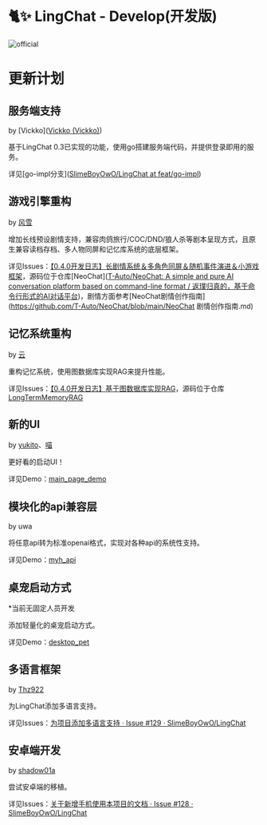 # 🐈✨ LingChat - Develop(开发版)

![official](https://github.com/user-attachments/assets/ffccbe79-87ed-4dbc-8e60-f400efbbab26)

# 更新计划

## 服务端支持

by [Vickko]([Vickko (Vickko)](https://github.com/Vickko))

基于LingChat 0.3已实现的功能，使用go搭建服务端代码，并提供登录即用的服务。

详见[go-impl分支]([SlimeBoyOwO/LingChat at feat/go-impl](https://github.com/SlimeBoyOwO/LingChat/tree/feat/go-impl))

## 游戏引擎重构

by [风雪]([T-Auto](https://github.com/T-Auto))

增加长线预设剧情支持，兼容肉鸽旅行/COC/DND/狼人杀等剧本呈现方式，且原生兼容读档存档、多人物同屏和记忆库系统的底层框架。

详见Issues：[【0.4.0开发日志】长剧情系统＆多角色同屏＆随机事件演进＆小游戏框架](https://github.com/SlimeBoyOwO/LingChat/issues/91)，源码位于仓库[NeoChat]([T-Auto/NeoChat: A simple and pure AI conversation platform based on command-line format / 返璞归真的，基于命令行形式的AI对话平台](https://github.com/T-Auto/NeoChat))，剧情方面参考[NeoChat剧情创作指南](https://github.com/T-Auto/NeoChat/blob/main/NeoChat 剧情创作指南.md)

## 记忆系统重构

by [云]([LtePrince](https://github.com/LtePrince))

重构记忆系统，使用图数据库实现RAG来提升性能。

详见Issues：[【0.4.0开发日志】基于图数据库实现RAG](https://github.com/SlimeBoyOwO/LingChat/issues/82)，源码位于仓库[LongTermMemoryRAG](https://github.com/LtePrince/LongTermMemoryRAG)

## 新的UI

by [yukito](https://github.com/yukito0209)、[喵](https://github.com/a2942)

更好看的启动UI！

详见Demo：[main_page_demo](https://github.com/SlimeBoyOwO/LingChat/tree/develop/Demo/main_page_demo)

## 模块化的api兼容层

by uwa

将任意api转为标准openai格式，实现对各种api的系统性支持。

详见Demo：[myh_api](https://github.com/SlimeBoyOwO/LingChat/tree/develop/Demo/myh_api)

## 桌宠启动方式

*当前无固定人员开发

添加轻量化的桌宠启动方式。

详见Demo：[desktop_pet](https://github.com/SlimeBoyOwO/LingChat/tree/develop/Demo/desktop_pet)

## 多语言框架

by [Thz922](https://github.com/Thz922)

为LingChat添加多语言支持。

详见Issues：[为项目添加多语言支持 · Issue #129 · SlimeBoyOwO/LingChat](https://github.com/SlimeBoyOwO/LingChat/issues/129)



## 安卓端开发

by [shadow01a](https://github.com/shadow01a)

尝试安卓端的移植。

详见Issues：[关于新增手机使用本项目的文档 · Issue #128 · SlimeBoyOwO/LingChat](https://github.com/SlimeBoyOwO/LingChat/issues/128)

